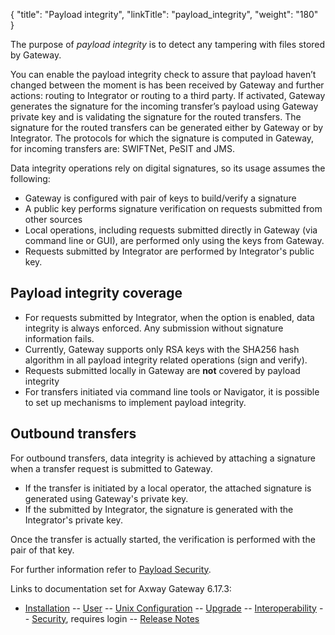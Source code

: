 {
    "title": "Payload integrity",
    "linkTitle": "payload_integrity",
    "weight": "180"
} 

The purpose of *payload integrity* is to detect any tampering with files stored by <span class="mc-variable suite_variables.GatewayName variable">Gateway</span>.

You can enable the payload integrity check to assure that payload haven’t changed between the moment is has been received by Gateway and further actions: routing to Integrator or routing to a third party. If activated, Gateway generates the signature for the incoming transfer’s payload using Gateway private key and is validating the signature for the routed transfers. The signature for the routed transfers can be generated either by Gateway or by Integrator. The protocols for which the signature is computed in Gateway, for incoming transfers are: SWIFTNet, PeSIT and JMS.

Data integrity operations rely on digital signatures, so its usage assumes the following:

-   <span class="mc-variable suite_variables.GatewayName variable">Gateway</span> is configured with pair of keys to build/verify a signature
-   A public key performs signature verification on requests submitted from other sources
-   Local operations, including requests submitted directly in Gateway (via command line or GUI), are performed only using the keys from <span class="mc-variable suite_variables.GatewayName variable">Gateway</span>.
-   Requests submitted by <span class="mc-variable suite_variables.IntegratorName variable">Integrator</span> are performed by <span class="mc-variable suite_variables.IntegratorName variable">Integrator</span>'s public key.

## Payload integrity coverage

-   For requests submitted by <span class="mc-variable suite_variables.IntegratorName variable">Integrator</span>, when the option is enabled, data integrity is always enforced. Any submission without signature information fails.
-   Currently, Gateway supports only RSA keys with the SHA256 hash algorithm in all payload integrity related operations (sign and verify).
-   Requests submitted locally in Gateway are **not** covered by payload integrity
-   For transfers initiated via command line tools or Navigator, it is possible to set up mechanisms to implement payload integrity.

## Outbound transfers

For outbound transfers, data integrity is achieved by attaching a signature when a transfer request is submitted to Gateway.

-   If the transfer is initiated by a local operator, the attached signature is generated using <span class="mc-variable suite_variables.GatewayName variable">Gateway</span>'s private key.
-   If the submitted by <span class="mc-variable suite_variables.IntegratorName variable">Integrator</span>, the signature is generated with the <span class="mc-variable suite_variables.IntegratorName variable">Integrator</span>'s private key.

Once the transfer is actually started, the verification is performed with the pair of that key.

For further information refer to [Payload Security](#).

Links to documentation set for Axway Gateway <span class="mc-variable axway_variables.Release_Number variable">6.17.3</span>:

-   [Installation](#) -- [User](#) -- [Unix Configuration](#) -- [Upgrade](#) -- [Interoperability](#) -- [Security](#), requires login -- [Release Notes](#)
